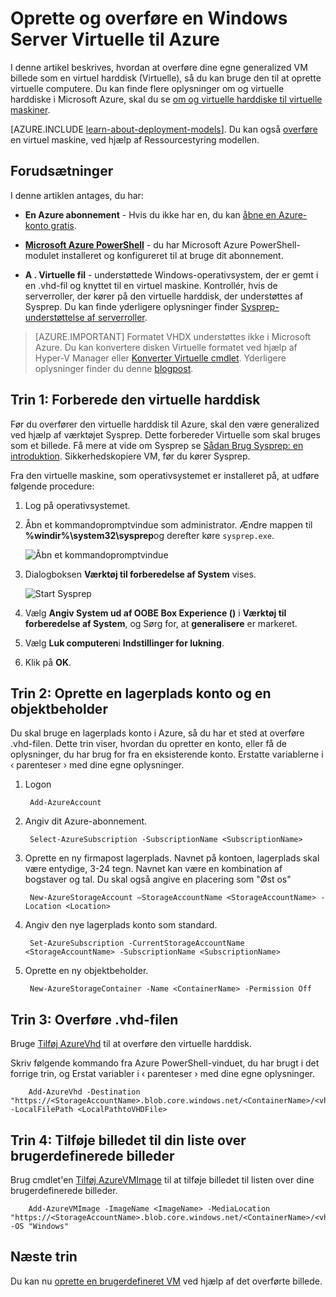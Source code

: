 <properties
    pageTitle="Oprette og overføre en VM billede ved hjælp af Powershell | Microsoft Azure"
    description="Lær at oprette og overføre en generalized afbildning af Windows Server (Virtuelle) ved hjælp af klassisk implementeringsmodel og Azure Powershell."
    services="virtual-machines-windows"
    documentationCenter=""
    authors="cynthn"
    manager="timlt"
    editor="tysonn"
    tags="azure-service-management"/>

<tags
    ms.service="virtual-machines-windows"
    ms.workload="infrastructure-services"
    ms.tgt_pltfrm="vm-windows"
    ms.devlang="na"
    ms.topic="article"
    ms.date="07/21/2016"
    ms.author="cynthn"/>

# <a name="create-and-upload-a-windows-server-vhd-to-azure"></a>Oprette og overføre en Windows Server Virtuelle til Azure

I denne artikel beskrives, hvordan at overføre dine egne generalized VM billede som en virtuel harddisk (Virtuelle), så du kan bruge den til at oprette virtuelle computere. Du kan finde flere oplysninger om og virtuelle harddiske i Microsoft Azure, skal du se [om og virtuelle harddiske til virtuelle maskiner](virtual-machines-linux-about-disks-vhds.md).


[AZURE.INCLUDE [learn-about-deployment-models](../../includes/learn-about-deployment-models-classic-include.md)]. Du kan også [overføre](virtual-machines-windows-upload-image.md) en virtuel maskine, ved hjælp af Ressourcestyring modellen. 

## <a name="prerequisites"></a>Forudsætninger

I denne artiklen antages, du har:

- **En Azure abonnement** - Hvis du ikke har en, du kan [åbne en Azure-konto gratis](/pricing/free-trial/?WT.mc_id=A261C142F).

- **[Microsoft Azure PowerShell](../powershell-install-configure.md)** - du har Microsoft Azure PowerShell-modulet installeret og konfigureret til at bruge dit abonnement. 

- **A . Virtuelle fil** - understøttede Windows-operativsystem, der er gemt i en .vhd-fil og knyttet til en virtuel maskine. Kontrollér, hvis de serverroller, der kører på den virtuelle harddisk, der understøttes af Sysprep. Du kan finde yderligere oplysninger finder [Sysprep-understøttelse af serverroller](https://msdn.microsoft.com/windows/hardware/commercialize/manufacture/desktop/sysprep-support-for-server-roles).

> [AZURE.IMPORTANT] Formatet VHDX understøttes ikke i Microsoft Azure. Du kan konvertere disken Virtuelle formatet ved hjælp af Hyper-V Manager eller [Konverter Virtuelle cmdlet](http://technet.microsoft.com/library/hh848454.aspx). Yderligere oplysninger finder du denne [blogpost](http://blogs.msdn.com/b/virtual_pc_guy/archive/2012/10/03/using-powershell-to-convert-a-vhd-to-a-vhdx.aspx).

## <a name="step-1-prep-the-vhd"></a>Trin 1: Forberede den virtuelle harddisk 

Før du overfører den virtuelle harddisk til Azure, skal den være generalized ved hjælp af værktøjet Sysprep. Dette forbereder Virtuelle som skal bruges som et billede. Få mere at vide om Sysprep se [Sådan Brug Sysprep: en introduktion](http://technet.microsoft.com/library/bb457073.aspx). Sikkerhedskopiere VM, før du kører Sysprep.

Fra den virtuelle maskine, som operativsystemet er installeret på, at udføre følgende procedure:

1. Log på operativsystemet.

2. Åbn et kommandopromptvindue som administrator. Ændre mappen til **%windir%\system32\sysprep**og derefter køre `sysprep.exe`.

    ![Åbn et kommandopromptvindue](./media/virtual-machines-windows-classic-createupload-vhd/sysprep_commandprompt.png)

3.  Dialogboksen **Værktøj til forberedelse af System** vises.

    ![Start Sysprep](./media/virtual-machines-windows-classic-createupload-vhd/sysprepgeneral.png)

4.  Vælg **Angiv System ud af OOBE Box Experience ()** i **Værktøj til forberedelse af System**, og Sørg for, at **generalisere** er markeret.

5.  Vælg **Luk computeren**i **Indstillinger for lukning**.

6.  Klik på **OK**.

## <a name="step-2-create-a-storage-account-and-a-container"></a>Trin 2: Oprette en lagerplads konto og en objektbeholder

Du skal bruge en lagerplads konto i Azure, så du har et sted at overføre .vhd-filen. Dette trin viser, hvordan du opretter en konto, eller få de oplysninger, du har brug for fra en eksisterende konto. Erstatte variablerne i &lsaquo; parenteser &rsaquo; med dine egne oplysninger.

1. Logon

        Add-AzureAccount

1. Angiv dit Azure-abonnement.

        Select-AzureSubscription -SubscriptionName <SubscriptionName> 

2. Oprette en ny firmapost lagerplads. Navnet på kontoen, lagerplads skal være entydige, 3-24 tegn. Navnet kan være en kombination af bogstaver og tal. Du skal også angive en placering som "Øst os"
        
        New-AzureStorageAccount –StorageAccountName <StorageAccountName> -Location <Location>

3. Angiv den nye lagerplads konto som standard.
        
        Set-AzureSubscription -CurrentStorageAccountName <StorageAccountName> -SubscriptionName <SubscriptionName>

4. Oprette en ny objektbeholder.

        New-AzureStorageContainer -Name <ContainerName> -Permission Off

 

## <a name="step-3-upload-the-vhd-file"></a>Trin 3: Overføre .vhd-filen

Bruge [Tilføj AzureVhd](http://msdn.microsoft.com/library/dn495173.aspx) til at overføre den virtuelle harddisk.

Skriv følgende kommando fra Azure PowerShell-vinduet, du har brugt i det forrige trin, og Erstat variabler i &lsaquo; parenteser &rsaquo; med dine egne oplysninger.

        Add-AzureVhd -Destination "https://<StorageAccountName>.blob.core.windows.net/<ContainerName>/<vhdName>.vhd" -LocalFilePath <LocalPathtoVHDFile>


## <a name="step-4-add-the-image-to-your-list-of-custom-images"></a>Trin 4: Tilføje billedet til din liste over brugerdefinerede billeder

Brug cmdlet'en [Tilføj AzureVMImage](https://msdn.microsoft.com/library/mt589167.aspx) til at tilføje billedet til listen over dine brugerdefinerede billeder.

        Add-AzureVMImage -ImageName <ImageName> -MediaLocation "https://<StorageAccountName>.blob.core.windows.net/<ContainerName>/<vhdName>.vhd" -OS "Windows"


## <a name="next-steps"></a>Næste trin

Du kan nu [oprette en brugerdefineret VM](virtual-machines-windows-classic-createportal.md) ved hjælp af det overførte billede.

